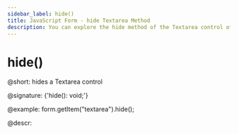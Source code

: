 ```yaml
---
sidebar_label: hide()
title: JavaScript Form - hide Textarea Method 
description: You can explore the hide method of the Textarea control of Form in the documentation of the DHTMLX JavaScript UI library. Browse developer guides and API reference, try out code examples and live demos, and download a free 30-day evaluation version of DHTMLX Suite.
---
```


# hide()

@short: hides a Textarea control

@signature: {'hide(): void;'}

@example:
form.getItem("textarea").hide(); 

@descr:
